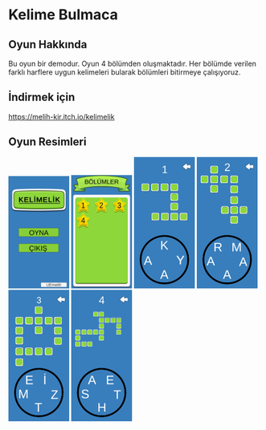 
# Kelime Bulmaca

## Oyun Hakkında
Bu oyun bir demodur. Oyun 4 bölümden oluşmaktadır. Her bölümde verilen farklı harflere uygun kelimeleri bularak bölümleri bitirmeye çalışıyoruz.


## İndirmek için
https://melih-kir.itch.io/kelimelik

## Oyun Resimleri

<img src="./KelimeBulmaca/ReadMeAssets/game.jpg" alt="racegif" width="24%"/>
<img src="./KelimeBulmaca/ReadMeAssets/bölümler.jpg" alt="racegif" width="24%" />
<img src="./KelimeBulmaca/ReadMeAssets/bölüm1.jpg" alt="racegif" width="24%" />
<img src="./KelimeBulmaca/ReadMeAssets/bölüm2.jpg" alt="racegif" width="24%"/>
<img src="./KelimeBulmaca/ReadMeAssets/bölüm3.jpg" alt="racegif" width="24%"/>
<img src="./KelimeBulmaca/ReadMeAssets/bölüm4.jpg" alt="racegif" width="24%"/>
